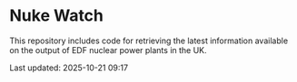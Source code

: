 # Nuke Watch

This repository includes code for retrieving the latest information available on the output of EDF nuclear power plants in the UK.

Last updated: 2025-10-21 09:17